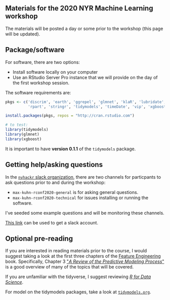 ## Materials for the 2020 NYR Machine Learning workshop

The materials will be posted a day or some prior to the workshop (this page will be updated). 

## Package/software

For software, there are two options: 

 * Install software locally on your computer
 * Use an RStudio Server Pro instance that we will provide on the day of the first workshop session. 

 The software requirements are: 

 ```r
 pkgs <- c('discrim', 'earth', 'ggrepel', 'glmnet', 'klaR', 'lubridate', 
           'rpart', 'stringr', 'tidymodels', 'timeDate', 'vip', 'xgboost')

install.packages(pkgs, repos = "http://cran.rstudio.com")

# to test: 
library(tidymodels)
library(glmnet)
library(xgboost)
 ```

It is important to have **version 0.1.1** of the `tidymodels` package. 

## Getting help/asking questions

In the [`nyhackr` slack organization](https://nyhackr.org/slack.html), there are two channels for particpants to ask questions prior to and during the workshop:

* `max-kuhn-rconf2020-general` is for asking general questions. 
* `max-kuhn-rconf2020-technical` for issues installing or running the software. 

I've seeded some example questions and will be monitoring these channels. 

[This link](https://join.slack.com/t/nyhackr/shared_invite/zt-ec9zpv85-RT0JTd5fiKxLgo5mGSOriA) can be used to get a slack account. 

## Optional pre-reading

If you are interested in reading materials prior to the course, I would suggest taking a look at the first three chapters of the [Feature Engineering](https://bookdown.org/max/FES) book. Specifically, Chapter 3 ["_A Review of the Predictive Modeling Process_"](https://bookdown.org/max/FES/review-predictive-modeling-process.html) is a good overview of many of the topics that will be covered. 

If you are unfamiliar with the tidyverse, I suggest reviewing [_R for Data Science_](https://r4ds.had.co.nz/). 

For model on the tidymodels packages, take a look at [`tidymodels.org`](https://www.tidymodels.org/).